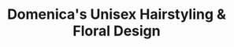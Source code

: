 ---
title: "Domenica's Unisex Hairstyling & Floral Design"
url: /winnipeg/domenicas-unisex-hairstyling-and-floral-design/
shop: hairdresser
---